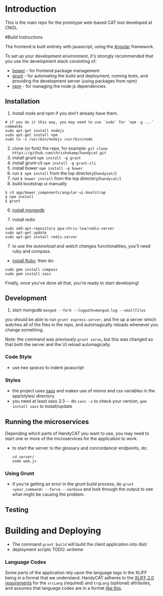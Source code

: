# Introduction

This is the main repo for the prototype web-based CAT tool developed at CNGL.  

#Build Instructions     

The frontend is built entirely with javascript, using the [Angular](http://angularjs.org/) framework.     

To set up your development environment, it's strongly recommended that you use the development stack consisting of:      

* [bower](http://bower.io/) - for frontend package management
* [grunt](http://gruntjs.com/) - for automating the build and deployment, running tests, and providing the development server (using packages from npm)
* [npm](https://www.npmjs.org/) - for managing the node js dependencies     

## Installation    

1. Install node and npm if you don't already have them.

```
# if you do it this way, you may need to use `sudo` for `npm -g ...` commands
sudo apt-get install nodejs
sudo apt-get install npm
sudo ln -s /usr/bin/nodejs /usr/bin/node
```

2. clone (or fork) the repo, for example: `git clone https://github.com/chrishokamp/handycat.git`
3. install grunt `npm install -g grunt`
3. install grunt-cli `npm install -g grunt-cli`
3. install bower `npm install -g bower`
3. run `$ npm install` from the top directory(`handycat/`)
4. run `$ bower install` from the top directory(`handycat/`)
5. build bootstrap ui manually
  ```
  $ cd app/bower_components/angular-ui-bootstrap
  $ npm install
  $ grunt
  ```

6. [install mongodb](https://docs.mongodb.com/manual/tutorial/install-mongodb-on-ubuntu/)

7. install redis
```
sudo add-apt-repository ppa:chris-lea/redis-server
sudo apt-get update
sudo apt-get install redis-server
```

7. to use the *autoreload* and *watch changes* functionalities, you'll need ruby and compass.   
  * [install Ruby](https://www.ruby-lang.org/en/installation/), then do:
   ```
   sudo gem install compass
   sudo gem install sass
   ```  
  <!--* make sure that your ruby installation's bin/ folder is on your `$PATH`-->
 
 
Finally, once you've done all that, you're ready to start developing!

## Development

1. start mongodb `mongod --fork --logpath=mongod.log --smallfiles`

you should be able to run `grunt express-server`, and fire up a server which watches all of the files in the repo, and automagically reloads whenever you change something. 

Note: the command was previously `grunt serve`, but this was changed so that both the server and the UI reload automagically.


### Code Style
* use *two spaces* to indent javascript

### Styles
* the project uses [sass](http://sass-lang.com/) and makes use of mixins and css variables in the app/styles/ directory
* you need at least sass 3.3 -- do `sass -v` to check your version, `gem install sass` to install/update

## Running the microservices

Depending which parts of HandyCAT you want to use, you may need to start one or more of the microservices for the
application to work.

* to start the server to the glossary and concordancer endpoints, do:     
    ```
    cd server/     
    node web.js
    ```

### Using Grunt
* if you're getting an error in the grunt build process, do `grunt <your_command> --force --verbose` and look through the output to see what might be causing the problem.

## Testing

# Building and Deploying

* The command `grunt build` will build the client application into dist/
* deployment scripts TODO: writeme

### Language Codes
Some parts of the application rely upon the language tags in the XLIFF being in a format that we understand. HandyCAT adheres to the [XLIFF 2.0 requirements](http://docs.oasis-open.org/xliff/xliff-core/v2.0/os/xliff-core-v2.0-os.html#srclang) for the `srcLang` (required) and `trgLang` (optional) attributes, and assumes that language codes are in a format [like this](http://tools.ietf.org/html/bcp47#appendix-A).

